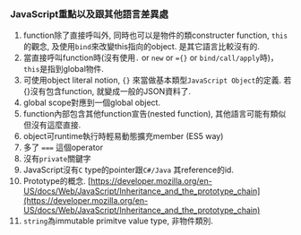### JavaScript重點以及跟其他語言差異處

1. function除了直接呼叫外, 同時也可以是物件的類constructer function, `this`的觀念, 及使用`bind`來改變this指向的object. 是其它語言比較沒有的.
2. 當直接呼叫function時(沒有使用`.` or `new` or `={}` or `bind/call/apply`時)，`this`是指到global物件.
3. 可使用object literal notion, `{}` 來當做基本類型`JavaScript Object`的定義. 若{}沒有包含function, 就變成一般的JSON資料了.
4. global scope對應到一個global object.
5. function內部包含其他function宣告(nested function), 其他語言可能有類似但沒有這麼直接.
6. object可runtime執行時輕易動態擴充member (ES5 way)
7. 多了 `===` 這個operator
8. 沒有`private`關鍵字
9. JavaScript沒有`C` type的pointer跟`C#/Java` 其reference的id.
10. Prototype的概念. [https://developer.mozilla.org/en-US/docs/Web/JavaScript/Inheritance_and_the_prototype_chain](https://developer.mozilla.org/en-US/docs/Web/JavaScript/Inheritance_and_the_prototype_chain)
11. `string`為immutable primitve value type, 非物件類別.  
